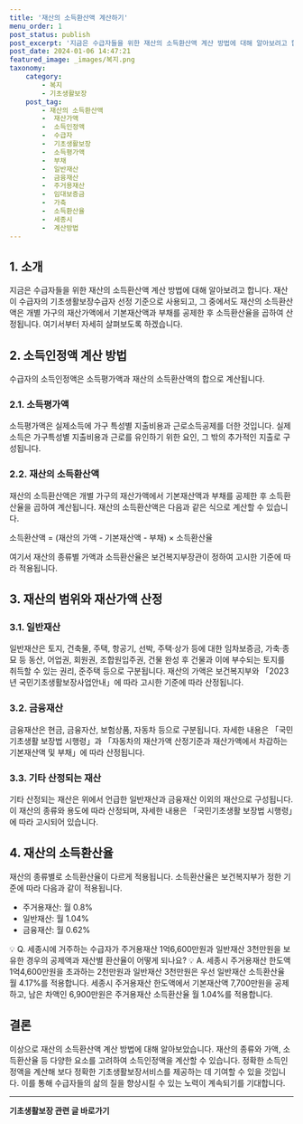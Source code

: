 ```yaml
---
title: '재산의 소득환산액 계산하기'
menu_order: 1
post_status: publish
post_excerpt: '지금은 수급자들을 위한 재산의 소득환산액 계산 방법에 대해 알아보려고 합니다. 재산이 수급자의 기초생활보장수급자 선정 기준으로 사용되고, 그 중에서도 재산의 소득환산액은 개별 가구의 재산가액에서 기본재산액과 부채를 공제한 후 소득환산율을 곱하여 산정됩니다. 여기서부터 자세히 살펴보도록 하겠습니다.'
post_date: 2024-01-06 14:47:21
featured_image: _images/복지.png
taxonomy:
    category:
        - 복지
        - 기초생활보장
    post_tag:
        - 재산의 소득환산액
        -  재산가액
        -  소득인정액
        -  수급자
        -  기초생활보장
        -  소득평가액
        -  부채
        -  일반재산
        -  금융재산
        -  주거용재산
        -  임대보증금
        -  가축
        -  소득환산율
        -  세종시
        -  계산방법
---
```



## 1. 소개

지금은 수급자들을 위한 재산의 소득환산액 계산 방법에 대해 알아보려고 합니다. 재산이 수급자의 기초생활보장수급자 선정 기준으로 사용되고, 그 중에서도 재산의 소득환산액은 개별 가구의 재산가액에서 기본재산액과 부채를 공제한 후 소득환산율을 곱하여 산정됩니다. 여기서부터 자세히 살펴보도록 하겠습니다.

## 2. 소득인정액 계산 방법

수급자의 소득인정액은 소득평가액과 재산의 소득환산액의 합으로 계산됩니다.

### 2.1. 소득평가액

소득평가액은 실제소득에 가구 특성별 지출비용과 근로소득공제를 더한 것입니다. 실제소득은 가구특성별 지출비용과 근로를 유인하기 위한 요인, 그 밖의 추가적인 지출로 구성됩니다.

### 2.2. 재산의 소득환산액

재산의 소득환산액은 개별 가구의 재산가액에서 기본재산액과 부채를 공제한 후 소득환산율을 곱하여 계산됩니다. 재산의 소득환산액은 다음과 같은 식으로 계산할 수 있습니다.

소득환산액 = (재산의 가액 - 기본재산액 - 부채) × 소득환산율

여기서 재산의 종류별 가액과 소득환산율은 보건복지부장관이 정하여 고시한 기준에 따라 적용됩니다.

## 3. 재산의 범위와 재산가액 산정

### 3.1. 일반재산

일반재산은 토지, 건축물, 주택, 항공기, 선박, 주택·상가 등에 대한 임차보증금, 가축·종묘 등 동산, 어업권, 회원권, 조합원입주권, 건물 완성 후 건물과 이에 부수되는 토지를 취득할 수 있는 권리, 준주택 등으로 구분됩니다. 재산의 가액은 보건복지부와 「2023년 국민기초생활보장사업안내」에 따라 고시한 기준에 따라 산정됩니다.

### 3.2. 금융재산

금융재산은 현금, 금융자산, 보험상품, 자동차 등으로 구분됩니다. 자세한 내용은 「국민기초생활 보장법 시행령」과 「자동차의 재산가액 산정기준과 재산가액에서 차감하는 기본재산액 및 부채」에 따라 산정됩니다.

### 3.3. 기타 산정되는 재산

기타 산정되는 재산은 위에서 언급한 일반재산과 금융재산 이외의 재산으로 구성됩니다. 이 재산의 종류와 용도에 따라 산정되며, 자세한 내용은 「국민기초생활 보장법 시행령」에 따라 고시되어 있습니다.

## 4. 재산의 소득환산율

재산의 종류별로 소득환산율이 다르게 적용됩니다. 소득환산율은 보건복지부가 정한 기준에 따라 다음과 같이 적용됩니다.

- 주거용재산: 월 0.8%
- 일반재산: 월 1.04%
- 금융재산: 월 0.62%

💡 Q. 세종시에 거주하는 수급자가 주거용재산 1억6,600만원과 일반재산 3천만원을 보유한 경우의 공제액과 재산별 환산율이 어떻게 되나요?
💡 A. 세종시 주거용재산 한도액 1억4,600만원을 초과하는 2천만원과 일반재산 3천만원은 우선 일반재산 소득환산율 월 4.17%를 적용합니다. 세종시 주거용재산 한도액에서 기본재산액 7,700만원을 공제하고, 남은 차액인 6,900만원은 주거용재산 소득환산율 월 1.04%를 적용합니다.

## 결론

이상으로 재산의 소득환산액 계산 방법에 대해 알아보았습니다. 재산의 종류와 가액, 소득환산율 등 다양한 요소를 고려하여 소득인정액을 계산할 수 있습니다. 정확한 소득인정액을 계산해 보다 정확한 기초생활보장서비스를 제공하는 데 기여할 수 있을 것입니다. 이를 통해 수급자들의 삶의 질을 향상시킬 수 있는 노력이 계속되기를 기대합니다.
<!-- wp:separator -->
<hr class="wp-block-separator has-alpha-channel-opacity"/>
<!-- /wp:separator -->

<!-- wp:group {"backgroundColor":"base","layout":{"type":"constrained"}} -->
<div class="wp-block-group has-base-background-color has-background"><!-- wp:paragraph {"align":"center","fontSize":"medium"} -->
<p class="has-text-align-center has-large-font-size"><strong>기초생활보장 관련 글 바로가기</strong></p>
<!-- /wp:paragraph -->


<!-- wp:latest-posts
{"categories":[{"id":15506,"count":19,"description":"","link":"https://uknowlaw.com/category/%ea%b8%b0%ec%b4%88%ec%83%9d%ed%99%9c%eb%b3%b4%ec%9e%a5/","name":"기초생활보장","slug":"기초생활보장","taxonomy":"category","parent":0,"meta":[],"_links":{"self":[{"href":"https://uknowlaw.com/wp-json/wp/v2/categories/15506"}],"collection":[{"href":"https://uknowlaw.com/wp-json/wp/v2/categories"}],"about":[{"href":"https://uknowlaw.com/wp-json/wp/v2/taxonomies/category"}],"wp:post_type":[{"href":"https://uknowlaw.com/wp-json/wp/v2/posts?categories=15506"}],"curies":[{"name":"wp","href":"https://api.w.org/{rel}","templated":true}]}}],"postsToShow":100,"excerptLength":28,"postLayout":"grid","columns":2,"featuredImageAlign":"left","featuredImageSizeSlug":"large","fontSize":"small"} /--></div>
<!-- /wp:group -->